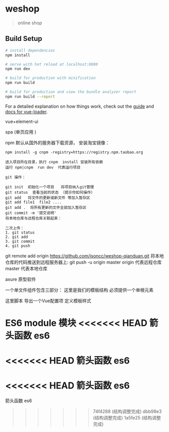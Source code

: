 # weshop

> online shop 

## Build Setup

``` bash
# install dependencies
npm install

# serve with hot reload at localhost:8080
npm run dev

# build for production with minification
npm run build

# build for production and view the bundle analyzer report
npm run build --report
```

For a detailed explanation on how things work, check out the [guide](http://vuejs-templates.github.io/webpack/) and [docs for vue-loader](http://vuejs.github.io/vue-loader).



  vue+element-ui

  spa (单页应用 )

  npm  默认从国外的服务器下载资源，
  安装淘宝镜像：

    npm install -g cnpm -registry=https://registry.npm.taobao.org
    
    进入项目所在目录，执行 cnpm  install 安装所有依赖
    运行 npm|cnpm  run dev  代表运行项目
    
    git 操作：
    
    git init  初始化一个项目   将项目纳入git管理
    git status  查看当前的状态 （提示你如何操作）
    git add   将文件的更新或新文件 等加入暂存区
    git add file1  file2 ....
    git add .  将所有更新的文件全部加入暂存区
    git commit -m '提交说明'
    将本地仓库与远程仓库关联起来：
```text
二次上传：
1. git status
2. git add
3. git commit
4. git push 
```

 

  git remote add origin https://github.com/jsoncc/weshop-qianduan.git
    将本地仓库的代码推送到远程服务器上:
   git push -u origin master
   origin 代表远程仓库
   master 代表本地仓库


axure 原型软件

 一个单文件组件包含三部分：
  <template></template>   这里是我们的模板结构  必须提供一个单根元素
  <script></script>   这里脚本 导出一个Vue配置项
  <style></style>    定义模板样式

   ES6 module  模块
<<<<<<< HEAD
   箭头函数  es6  
=======
<<<<<<< HEAD
   箭头函数  es6  
=======
<<<<<<< HEAD
   箭头函数  es6  
=======
   箭头函数  es6  
>>>>>>> 74f4288 (结构调整完成)
>>>>>>> dbb98e3 (结构调整完成)
>>>>>>> 1a5fe25 (结构调整完成)
